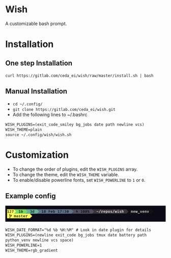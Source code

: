 # Wish

A customizable bash prompt.

# Installation

## One step Installation

`curl https://gitlab.com/ceda_ei/wish/raw/master/install.sh | bash`

## Manual Installation

+ `cd ~/.config/`
+ `git clone https://gitlab.com/ceda_ei/wish.git`
+ Add the following lines to ~/.bashrc

```
WISH_PLUGINS=(exit_code_smiley bg_jobs date path newline vcs)
WISH_THEME=plain
source ~/.config/wish/wish.sh
```

# Customization

+ To change the order of plugins, edit the `WISH_PLUGINS` array.
+ To change the theme, edit the `WISH_THEME` variable.
+ To enable/disable powerline fonts, set `WISH_POWERLINE` to `1` or `0`.

## Example config

![Example Config](screenshots/example_config.png)
```
WISH_DATE_FORMAT="%d %b %H:%M" # Look in date plugin for details
WISH_PLUGINS=(newline exit_code bg_jobs tmux date battery path python_venv newline vcs space)
WISH_POWERLINE=1
WISH_THEME=rgb_gradient
```
